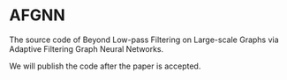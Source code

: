 # AFGNN

The source code of Beyond Low-pass Filtering on Large-scale Graphs via Adaptive Filtering Graph Neural Networks.

We will publish the code after the paper is accepted.
